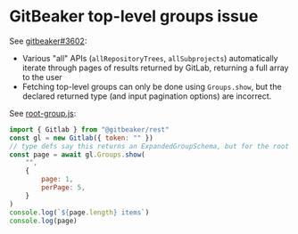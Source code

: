 # GitBeaker top-level groups issue

See [gitbeaker#3602]:
- Various "all" APIs (`allRepositoryTrees`, `allSubprojects`) automatically iterate through pages of results returned by GitLab, returning a full array to the user
- Fetching top-level groups can only be done using `Groups.show`, but the declared returned type (and input pagination options) are incorrect. 

See [root-group.js]:
```js
import { Gitlab } from "@gitbeaker/rest"
const gl = new Gitlab({ token: "" })
// type defs say this returns an ExpandedGroupSchema, but for the root group it actually returns a GroupSchema[] (similar to allSubgroups)
const page = await gl.Groups.show(
    "",
    {
        page: 1,
        perPage: 5,
    }
)
console.log(`${page.length} items`)
console.log(page)
```

[gitbeaker#3602]: https://github.com/jdalrymple/gitbeaker/issues/3602
[root-group.js]: root-group.js
[.github/workflows/test.yml]: .github/workflows/test.yml
